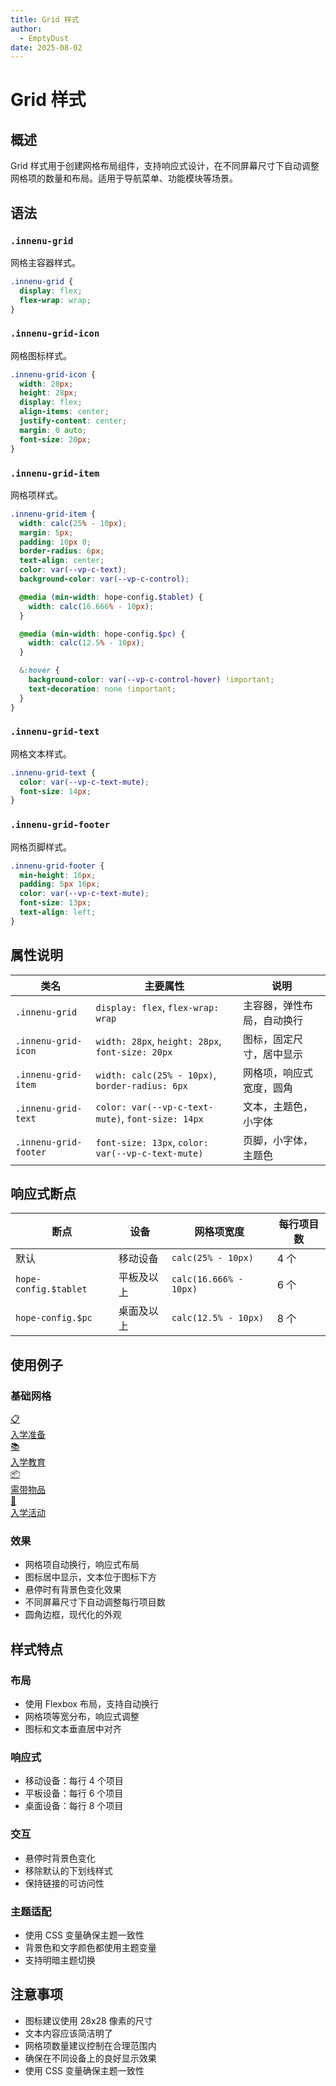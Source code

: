 ```yaml
---
title: Grid 样式
author:
  - EmptyDust
date: 2025-08-02
---
```


# Grid 样式

## 概述

Grid 样式用于创建网格布局组件，支持响应式设计，在不同屏幕尺寸下自动调整网格项的数量和布局。适用于导航菜单、功能模块等场景。

## 语法

### `.innenu-grid`

网格主容器样式。

```scss
.innenu-grid {
  display: flex;
  flex-wrap: wrap;
}
```

### `.innenu-grid-icon`

网格图标样式。

```scss
.innenu-grid-icon {
  width: 28px;
  height: 28px;
  display: flex;
  align-items: center;
  justify-content: center;
  margin: 0 auto;
  font-size: 20px;
}
```

### `.innenu-grid-item`

网格项样式。

```scss
.innenu-grid-item {
  width: calc(25% - 10px);
  margin: 5px;
  padding: 10px 0;
  border-radius: 6px;
  text-align: center;
  color: var(--vp-c-text);
  background-color: var(--vp-c-control);

  @media (min-width: hope-config.$tablet) {
    width: calc(16.666% - 10px);
  }

  @media (min-width: hope-config.$pc) {
    width: calc(12.5% - 10px);
  }

  &:hover {
    background-color: var(--vp-c-control-hover) !important;
    text-decoration: none !important;
  }
}
```

### `.innenu-grid-text`

网格文本样式。

```scss
.innenu-grid-text {
  color: var(--vp-c-text-mute);
  font-size: 14px;
}
```

### `.innenu-grid-footer`

网格页脚样式。

```scss
.innenu-grid-footer {
  min-height: 16px;
  padding: 5px 16px;
  color: var(--vp-c-text-mute);
  font-size: 13px;
  text-align: left;
}
```

## 属性说明

| 类名                  | 主要属性                                          | 说明                       |
| --------------------- | ------------------------------------------------- | -------------------------- |
| `.innenu-grid`        | `display: flex`, `flex-wrap: wrap`                | 主容器，弹性布局，自动换行 |
| `.innenu-grid-icon`   | `width: 28px`, `height: 28px`, `font-size: 20px`  | 图标，固定尺寸，居中显示   |
| `.innenu-grid-item`   | `width: calc(25% - 10px)`, `border-radius: 6px`   | 网格项，响应式宽度，圆角   |
| `.innenu-grid-text`   | `color: var(--vp-c-text-mute)`, `font-size: 14px` | 文本，主题色，小字体       |
| `.innenu-grid-footer` | `font-size: 13px`, `color: var(--vp-c-text-mute)` | 页脚，小字体，主题色       |

## 响应式断点

| 断点                  | 设备       | 网格项宽度             | 每行项目数 |
| --------------------- | ---------- | ---------------------- | ---------- |
| 默认                  | 移动设备   | `calc(25% - 10px)`     | 4 个       |
| `hope-config.$tablet` | 平板及以上 | `calc(16.666% - 10px)` | 6 个       |
| `hope-config.$pc`     | 桌面及以上 | `calc(12.5% - 10px)`   | 8 个       |

## 使用例子

### 基础网格

<div class="innenu-grid">
  <a href="/新生你好/入学准备/" class="innenu-grid-item">
    <div class="innenu-grid-icon">📋</div>
    <div class="innenu-grid-text">入学准备</div>
  </a>

  <a href="/新生你好/入学准备/" class="innenu-grid-item">
    <div class="innenu-grid-icon">📚</div>
    <div class="innenu-grid-text">入学教育</div>
  </a>

  <a href="/新生你好/需带物品/" class="innenu-grid-item">
    <div class="innenu-grid-icon">📦</div>
    <div class="innenu-grid-text">需带物品</div>
  </a>

  <a href="/新生你好/入学活动/" class="innenu-grid-item">
    <div class="innenu-grid-icon">🎉</div>
    <div class="innenu-grid-text">入学活动</div>
  </a>
</div>

### 效果

- 网格项自动换行，响应式布局
- 图标居中显示，文本位于图标下方
- 悬停时有背景色变化效果
- 不同屏幕尺寸下自动调整每行项目数
- 圆角边框，现代化的外观

## 样式特点

### 布局

- 使用 Flexbox 布局，支持自动换行
- 网格项等宽分布，响应式调整
- 图标和文本垂直居中对齐

### 响应式

- 移动设备：每行 4 个项目
- 平板设备：每行 6 个项目
- 桌面设备：每行 8 个项目

### 交互

- 悬停时背景色变化
- 移除默认的下划线样式
- 保持链接的可访问性

### 主题适配

- 使用 CSS 变量确保主题一致性
- 背景色和文字颜色都使用主题变量
- 支持明暗主题切换

## 注意事项

- 图标建议使用 28x28 像素的尺寸
- 文本内容应该简洁明了
- 网格项数量建议控制在合理范围内
- 确保在不同设备上的良好显示效果
- 使用 CSS 变量确保主题一致性
